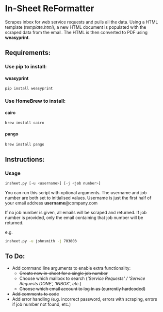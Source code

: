 # In-Sheet ReFormatter
Scrapes inbox for web service requests and pulls all the data.
Using a HTML template (*template.html*), a new HTML document is populated with the scraped data from the email.
The HTML is then converted to PDF using **weasyprint**.


## Requirements:

### Use pip to install:

#### weasyprint
```bash
pip install weasyprint
```
### Use HomeBrew to install:

#### cairo

```bash
brew install cairo
```

#### pango

```bash
brew install pango
````

## Instructions:

### Usage

```bash
insheet.py [-u <username>] [-j <job number>]
```

You can run this script with optional arguments.
The username and job number are both set to initialised values.
Username is just the first half of your email address **username**@company.com

If no job number is given, all emails will be scraped and returned.
If job number is provided, only the email containing that job number will be returned.

e.g.

```bash
insheet.py -u johnsmith -j 703803
```

## To Do:

* Add command line arguments to enable extra functionality:
	* ~~Create new in-sheet for a single job number~~
	* Choose which mailbox to search (*'Service Requests' / 'Service Requests DONE', 'INBOX', etc.*)
	* ~~Choose which email account to log in as (currently hardcoded)~~
* ~~Add comments to code~~
* Add error handling (e.g. incorrect password, errors with scraping, errors if job number not found, etc.)
